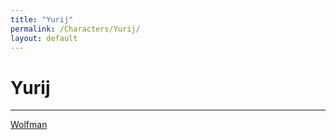 ```yaml
---
title: "Yurij"
permalink: /Characters/Yurij/
layout: default
---
```

# Yurij
---
[Wolfman](../../_Lexicon/Wolfmen.md)
